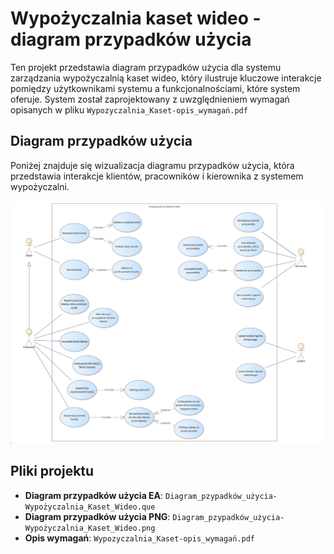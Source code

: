 # Wypożyczalnia kaset wideo - diagram przypadków użycia

Ten projekt przedstawia diagram przypadków użycia dla systemu zarządzania wypożyczalnią kaset wideo, który ilustruje kluczowe interakcje pomiędzy użytkownikami systemu a funkcjonalnościami, które system oferuje.
System został zaprojektowany z uwzględnieniem wymagań opisanych w pliku `Wypozyczalnia_Kaset-opis_wymagań.pdf`

## Diagram przypadków użycia
Poniżej znajduje się wizualizacja diagramu przypadków użycia, która przedstawia interakcje klientów, pracowników i kierownika z systemem wypożyczalni.

![Diagram przypadków użycia](Diagram_pzypadków_użycia-Wypożyczalnia_Kaset_Wideo.png)

## Pliki projektu
- **Diagram przypadków użycia EA**: `Diagram_pzypadków_użycia-Wypożyczalnia_Kaset_Wideo.que`
- **Diagram przypadków użycia PNG**: `Diagram_pzypadków_użycia-Wypożyczalnia_Kaset_Wideo.png`
- **Opis wymagań**: `Wypozyczalnia_Kaset-opis_wymagań.pdf`

